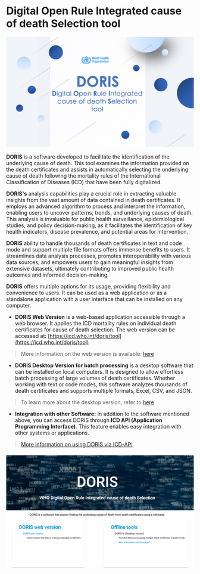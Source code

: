 
# Digital Open Rule Integrated cause of death Selection tool

![dorisgraphicpicture](img/dorisgraphic.png)

**DORIS** is a software developed to facilitate the identification of the underlying cause of death. This tool examines the information provided on the death certificates and assists in automatically selecting the underlying cause of death following the mortality rules of the International Classification of Diseases (ICD) that have been fully digitalized. 

**DORIS's** analysis capabilities play a crucial role in extracting valuable insights from the vast amount of data contained in death certificates. It employs an advanced algorithm to process and interpret the information, enabling users to uncover patterns, trends, and underlying causes of death. This analysis is invaluable for public health surveillance, epidemiological studies, and policy decision-making, as it facilitates the identification of key health indicators, disease prevalence, and potential areas for intervention.

**DORIS** ability to handle thousands of death certificates in text and code mode and support multiple file formats offers immense benefits to users. It streamlines data analysis processes, promotes interoperability with various data sources, and empowers users to gain meaningful insights from extensive datasets, ultimately contributing to improved public health outcomes and informed decision-making.

**DORIS** offers multiple options for its usage, providing flexibility and convenience to users. It can be used as a web application or as a standalone application with a user interface that can be installed on any computer.

  - **DORIS Web Version** is a web-based application accessible through a web browser. It applies the ICD mortality rules on individual death certificates for cause of death selection. The web version can be accessed at: [https://icd.who.int/doris/tool](https://icd.who.int/doris/tool)
  > More information on the web version is available: [here](doris-web.md)

  - **DORIS Desktop Version for batch processing** is a desktop software that can be installed on local computers. It is designed to allow effortless batch processing of large volumes of death certificates. Whether working with text or code modes, this software analyzes thousands of death certificates and supports multiple formats, Excel, CSV, and JSON.
 > To learn more about the desktop version, refer to [here](doris-ui.md)
  
  - **Integration with other Software:** In addition to the software mentioned above, you can access DORIS through **ICD API (Application Programming Interface)**. This feature enables easy integration with other systems or applications.
> [More information on using DORIS via ICD-API](doris-api.md)

  ![dorishomepagepicture ](img/dorishomepage.png)
